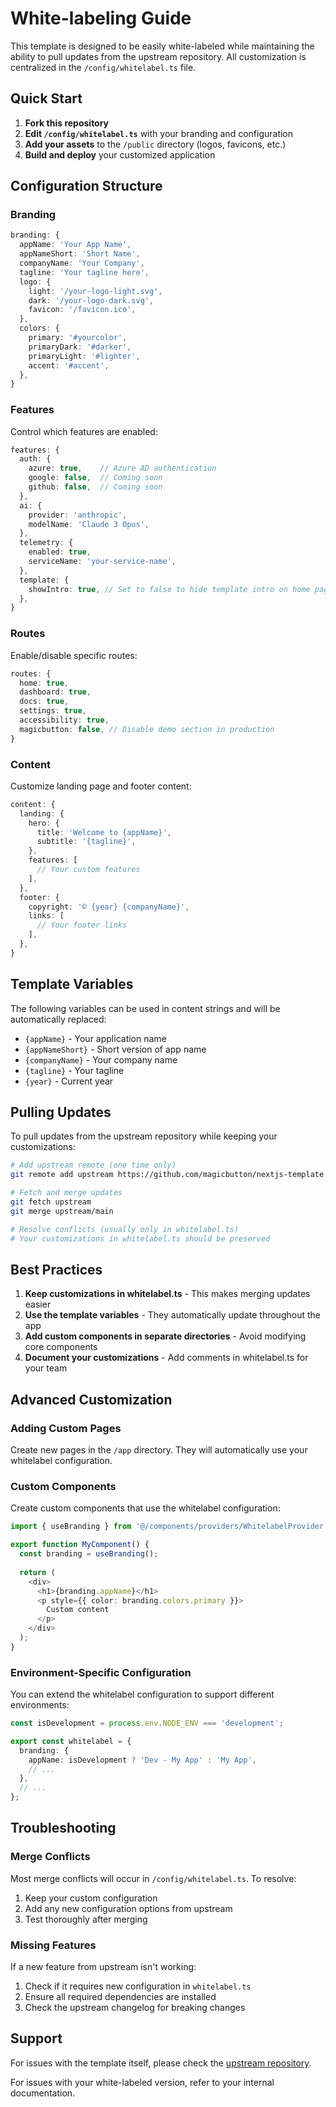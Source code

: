 # White-labeling Guide

This template is designed to be easily white-labeled while maintaining the ability to pull updates from the upstream repository. All customization is centralized in the `/config/whitelabel.ts` file.

## Quick Start

1. **Fork this repository**
2. **Edit `/config/whitelabel.ts`** with your branding and configuration
3. **Add your assets** to the `/public` directory (logos, favicons, etc.)
4. **Build and deploy** your customized application

## Configuration Structure

### Branding
```typescript
branding: {
  appName: 'Your App Name',
  appNameShort: 'Short Name',
  companyName: 'Your Company',
  tagline: 'Your tagline here',
  logo: {
    light: '/your-logo-light.svg',
    dark: '/your-logo-dark.svg',
    favicon: '/favicon.ico',
  },
  colors: {
    primary: '#yourcolor',
    primaryDark: '#darker',
    primaryLight: '#lighter',
    accent: '#accent',
  },
}
```

### Features
Control which features are enabled:
```typescript
features: {
  auth: {
    azure: true,    // Azure AD authentication
    google: false,  // Coming soon
    github: false,  // Coming soon
  },
  ai: {
    provider: 'anthropic',
    modelName: 'Claude 3 Opus',
  },
  telemetry: {
    enabled: true,
    serviceName: 'your-service-name',
  },
  template: {
    showIntro: true, // Set to false to hide template intro on home page
  },
}
```

### Routes
Enable/disable specific routes:
```typescript
routes: {
  home: true,
  dashboard: true,
  docs: true,
  settings: true,
  accessibility: true,
  magicbutton: false, // Disable demo section in production
}
```

### Content
Customize landing page and footer content:
```typescript
content: {
  landing: {
    hero: {
      title: 'Welcome to {appName}',
      subtitle: '{tagline}',
    },
    features: [
      // Your custom features
    ],
  },
  footer: {
    copyright: '© {year} {companyName}',
    links: [
      // Your footer links
    ],
  },
}
```

## Template Variables

The following variables can be used in content strings and will be automatically replaced:
- `{appName}` - Your application name
- `{appNameShort}` - Short version of app name
- `{companyName}` - Your company name
- `{tagline}` - Your tagline
- `{year}` - Current year

## Pulling Updates

To pull updates from the upstream repository while keeping your customizations:

```bash
# Add upstream remote (one time only)
git remote add upstream https://github.com/magicbutton/nextjs-template.git

# Fetch and merge updates
git fetch upstream
git merge upstream/main

# Resolve conflicts (usually only in whitelabel.ts)
# Your customizations in whitelabel.ts should be preserved
```

## Best Practices

1. **Keep customizations in whitelabel.ts** - This makes merging updates easier
2. **Use the template variables** - They automatically update throughout the app
3. **Add custom components in separate directories** - Avoid modifying core components
4. **Document your customizations** - Add comments in whitelabel.ts for your team

## Advanced Customization

### Adding Custom Pages
Create new pages in the `/app` directory. They will automatically use your whitelabel configuration.

### Custom Components
Create custom components that use the whitelabel configuration:

```typescript
import { useBranding } from '@/components/providers/WhitelabelProvider';

export function MyComponent() {
  const branding = useBranding();
  
  return (
    <div>
      <h1>{branding.appName}</h1>
      <p style={{ color: branding.colors.primary }}>
        Custom content
      </p>
    </div>
  );
}
```

### Environment-Specific Configuration
You can extend the whitelabel configuration to support different environments:

```typescript
const isDevelopment = process.env.NODE_ENV === 'development';

export const whitelabel = {
  branding: {
    appName: isDevelopment ? 'Dev - My App' : 'My App',
    // ...
  },
  // ...
};
```

## Troubleshooting

### Merge Conflicts
Most merge conflicts will occur in `/config/whitelabel.ts`. To resolve:
1. Keep your custom configuration
2. Add any new configuration options from upstream
3. Test thoroughly after merging

### Missing Features
If a new feature from upstream isn't working:
1. Check if it requires new configuration in `whitelabel.ts`
2. Ensure all required dependencies are installed
3. Check the upstream changelog for breaking changes

## Support

For issues with the template itself, please check the [upstream repository](https://github.com/magicbutton/nextjs-template).

For issues with your white-labeled version, refer to your internal documentation.